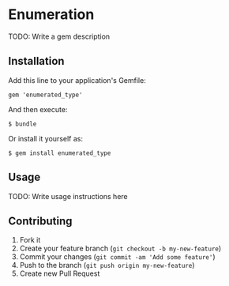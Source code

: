 # Enumeration

TODO: Write a gem description

## Installation

Add this line to your application's Gemfile:

    gem 'enumerated_type'

And then execute:

    $ bundle

Or install it yourself as:

    $ gem install enumerated_type

## Usage

TODO: Write usage instructions here

## Contributing

1. Fork it
2. Create your feature branch (`git checkout -b my-new-feature`)
3. Commit your changes (`git commit -am 'Add some feature'`)
4. Push to the branch (`git push origin my-new-feature`)
5. Create new Pull Request
